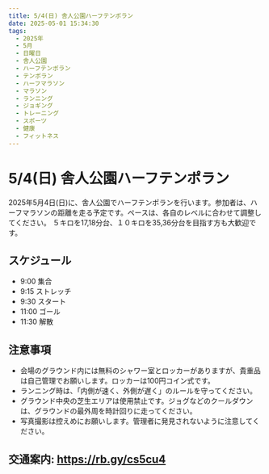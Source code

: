 ```yaml
---
title: 5/4(日) 舎人公園ハーフテンポラン
date: 2025-05-01 15:34:30
tags:
  - 2025年
  - 5月
  - 日曜日
  - 舎人公園
  - ハーフテンポラン
  - テンポラン
  - ハーフマラソン
  - マラソン
  - ランニング
  - ジョギング
  - トレーニング
  - スポーツ
  - 健康
  - フィットネス
---
```


# 5/4(日) 舎人公園ハーフテンポラン
2025年5月4日(日)に、舎人公園でハーフテンポランを行います。参加者は、ハーフマラソンの距離を走る予定です。ペースは、各自のレベルに合わせて調整してください。
５キロを17,18分台、１０キロを35,36分台を目指す方も大歓迎です。

## スケジュール
- 9:00 集合
- 9:15 ストレッチ
- 9:30 スタート
- 11:00 ゴール
- 11:30 解散

## 注意事項
- 会場のグラウンド内には無料のシャワー室とロッカーがありますが、貴重品は自己管理でお願いします。ロッカーは100円コイン式です。
- ランニング時は、「内側が速く、外側が遅く」のルールを守ってください。
- グラウンド中央の芝生エリアは使用禁止です。ジョグなどのクールダウンは、グラウンドの最外周を時計回りに走ってください。
- 写真撮影は控えめにお願いします。管理者に発見されないように注意してください。

## 交通案内: https://rb.gy/cs5cu4
